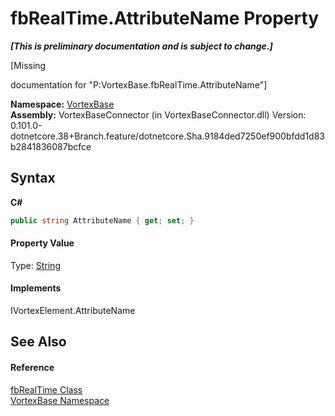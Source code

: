 # fbRealTime.AttributeName Property 
 _**\[This is preliminary documentation and is subject to change.\]**_

\[Missing <summary> documentation for "P:VortexBase.fbRealTime.AttributeName"\]

**Namespace:**&nbsp;<a href="N_VortexBase.md">VortexBase</a><br />**Assembly:**&nbsp;VortexBaseConnector (in VortexBaseConnector.dll) Version: 0.101.0-dotnetcore.38+Branch.feature/dotnetcore.Sha.9184ded7250ef900bfdd1d83b2841836087bcfce

## Syntax

**C#**<br />
``` C#
public string AttributeName { get; set; }
```


#### Property Value
Type: <a href="https://docs.microsoft.com/dotnet/api/system.string" target="_blank">String</a>

#### Implements
IVortexElement.AttributeName<br />

## See Also


#### Reference
<a href="T_VortexBase_fbRealTime.md">fbRealTime Class</a><br /><a href="N_VortexBase.md">VortexBase Namespace</a><br />